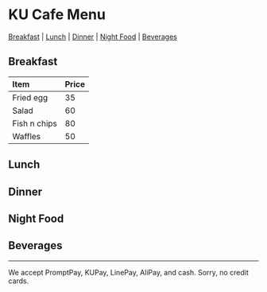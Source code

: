 # KU Cafe Menu
[Breakfast](Menu.md#breakfast) | [Lunch](Menu.md#lunch) | [Dinner](Menu.md#dinner) | [Night Food](Menu.md#night-food) | [Beverages](Menu.md#beverages)

## Breakfast

| Item         | Price |
|:-------------|-------|
| Fried egg    | 35    |
| Salad        | 60    |
| Fish n chips | 80    |
| Waffles      | 50    |
 

## Lunch 


## Dinner


## Night Food


## Beverages



---

We accept PromptPay, KUPay, LinePay, AliPay, and cash. Sorry, no credit cards.
